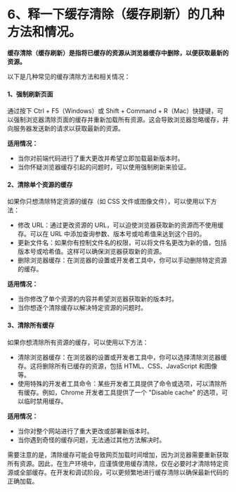 # 6、释一下缓存清除（缓存刷新）的几种方法和情况。

**缓存清除（缓存刷新）是指将已缓存的资源从浏览器缓存中删除，以便获取最新的资源。**

以下是几种常见的缓存清除方法和相关情况：

#### 1、强制刷新页面

通过按下 Ctrl + F5（Windows）或 Shift + Command + R（Mac）快捷键，可以强制浏览器清除页面的缓存并重新加载所有资源。这会导致浏览器忽略缓存，并向服务器发送新的请求以获取最新的资源。

**适用情况：**

- 当你对前端代码进行了重大更改并希望立即加载最新版本时。
- 当你怀疑浏览器缓存引起的问题时，可以使用强制刷新来验证。

#### 2、清除单个资源的缓存

如果你只想清除特定资源的缓存（如 CSS 文件或图像文件），可以使用以下方法：

- 修改 URL：通过更改资源的 URL，可以迫使浏览器获取新的资源而不使用缓存。可以在 URL 中添加查询参数、版本号或哈希值来达到这个目的。
- 更新文件名：如果你有控制文件名的权限，可以将文件名更改为新的值，包括版本号或哈希值。这样可以确保浏览器获取新的资源。
- 删除浏览器缓存：在浏览器的设置或开发者工具中，你可以手动删除特定资源的缓存。

**适用情况：**

- 当你修改了单个资源的内容并希望浏览器获取新的版本时。
- 当你想逐个清除缓存以解决特定资源的问题时。

#### 3、清除所有缓存

如果你想清除所有资源的缓存，可以使用以下方法：

- 清除浏览器缓存：在浏览器的设置或开发者工具中，你可以选择清除浏览器缓存。这将删除所有已缓存的资源，包括 HTML、CSS、JavaScript 和图像等。
- 使用特殊的开发者工具命令：某些开发者工具提供了命令或选项，可以清除所有缓存。例如，Chrome 开发者工具提供了一个 "Disable cache" 的选项，可以临时禁用缓存。

**适用情况：**

- 当你对整个网站进行了重大更改或部署新版本时。
- 当你遇到奇怪的缓存问题，无法通过其他方法解决时。

需要注意的是，清除缓存可能会导致网页加载时间增加，因为浏览器需要重新获取所有资源。因此，在生产环境中，应谨慎使用缓存清除，仅在必要时才清除特定资源或全部缓存。在开发和调试阶段，可以更频繁地进行缓存清除以确保最新代码的正确加载。

